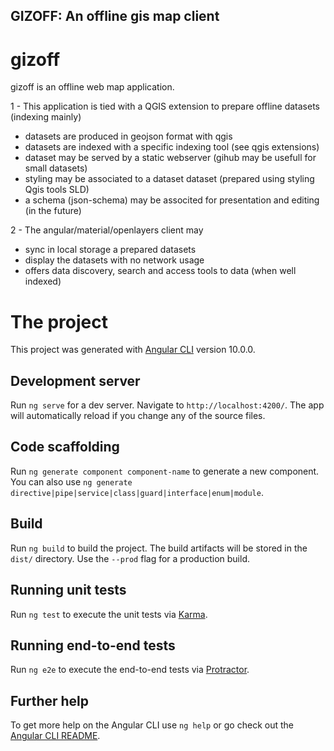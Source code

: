 <h2>GIZOFF: An offline gis map client<h2>

# gizoff

gizoff is an offline web map application. 

1 - This application is tied with a QGIS extension to prepare offline datasets (indexing mainly)

- datasets are produced in geojson format with qgis
- datasets are indexed with a specific indexing tool (see qgis extensions)
- dataset may be served by a static webserver (gihub may be usefull for small datasets)
- styling may be associated to a dataset dataset (prepared using styling Qgis tools SLD)
- a schema (json-schema) may be associted for presentation and editing (in the future) 

2 - The angular/material/openlayers client may

- sync in local storage a prepared datasets
- display the datasets with no network usage
- offers data discovery, search and access tools to data (when well indexed)

# The project

This project was generated with [Angular CLI](https://github.com/angular/angular-cli) version 10.0.0.

## Development server

Run `ng serve` for a dev server. Navigate to `http://localhost:4200/`. The app will automatically reload if you change any of the source files.

## Code scaffolding

Run `ng generate component component-name` to generate a new component. You can also use `ng generate directive|pipe|service|class|guard|interface|enum|module`.

## Build

Run `ng build` to build the project. The build artifacts will be stored in the `dist/` directory. Use the `--prod` flag for a production build.

## Running unit tests

Run `ng test` to execute the unit tests via [Karma](https://karma-runner.github.io).

## Running end-to-end tests

Run `ng e2e` to execute the end-to-end tests via [Protractor](http://www.protractortest.org/).

## Further help

To get more help on the Angular CLI use `ng help` or go check out the [Angular CLI README](https://github.com/angular/angular-cli/blob/master/README.md).
